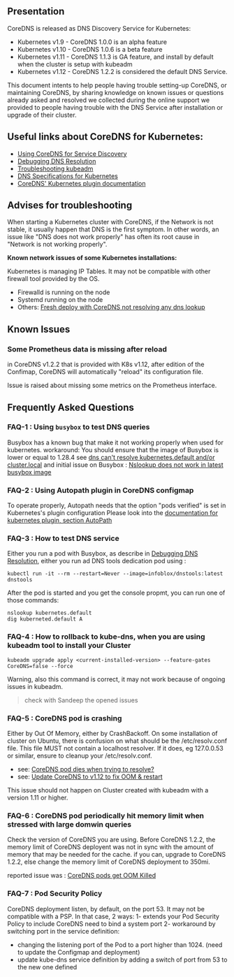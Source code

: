 ## Presentation

CoreDNS is released as DNS Discovery Service for Kubernetes:
* Kubernetes v1.9 - CoreDNS 1.0.0 is an alpha feature
* Kubernetes v1.10 - CoreDNS 1.0.6 is a beta feature
* Kubernetes v1.11 - CoreDNS 1.1.3 is GA feature, and install by default when the cluster is setup with kubeadm
* Kubernetes v1.12 - CoreDNS 1.2.2 is considered the default DNS Service.


This document intents to help people having trouble setting-up CoreDNS, or maintaining CoreDNS,
by sharing knowledge on known issues or questions already asked and resolved we collected
during the online support we provided to people having trouble with the DNS Service after installation or upgrade of their cluster.


## Useful links about CoreDNS for Kubernetes:

* [Using CoreDNS for Service Discovery](https://kubernetes.io/docs/tasks/administer-cluster/coredns/)
* [Debugging DNS Resolution](https://kubernetes.io/docs/tasks/administer-cluster/dns-debugging-resolution/)
* [Troubleshooting kubeadm](https://kubernetes.io/docs/setup/independent/troubleshooting-kubeadm/)
* [DNS Specifications for Kubernetes](https://github.com/kubernetes/dns/blob/master/docs/specification.md)
* [CoreDNS' Kubernetes plugin documentation](https://coredns.io/plugins/kubernetes/)


## Advises for troubleshooting

When starting a Kubernetes cluster with CoreDNS, if the Network is not stable, it usually happen that DNS is the first symptom.
In other words, an issue like "DNS does not work properly" has often its root cause in "Network is not working properly".

**Known network issues of some Kubernetes installations:**

Kubernetes is managing IP Tables. It may not be compatible with other firewall tool provided by the OS.
* Firewalld is running on the node
* Systemd running on the node
* Others: [Fresh deploy with CoreDNS not resolving any dns lookup](https://github.com/kubernetes/kubeadm/issues/1056)


## Known Issues

### Some Prometheus data is missing after reload

in CoreDNS v1.2.2 that is provided with K8s v1.12, after edition of the Confimap,
CoreDNS will automatically "reload" its configuration file.

Issue is raised about missing some metrics on the Prometheus interface.

## Frequently Asked Questions

### FAQ-1 : Using ```busybox``` to test DNS queries
Busybox has a known bug that make it not working properly when used for kubernetes.
workaround: You should ensure that the image of Busybox is lower or equal to 1.28.4
see [dns can't resolve kubernetes.default and/or cluster.local](https://github.com/kubernetes/kubernetes/issues/66924#issuecomment-411804435)
and initial issue on Busybox : [Nslookup does not work in latest busybox image](https://github.com/docker-library/busybox/issues/48)


### FAQ-2 : Using Autopath plugin in CoreDNS configmap
To operate properly, Autopath needs that the option "pods verified" is set in Kubernetes's plugin configuration
Please look into the [documentation for kubernetes plugin, section AutoPath](https://coredns.io/plugins/kubernetes/)

### FAQ-3 : How to test DNS service
Either you run a pod with Busybox, as describe in [Debugging DNS Resolution](https://kubernetes.io/docs/tasks/administer-cluster/dns-debugging-resolution/),
either you run ad DNS tools dedication pod using :
```
kubectl run -it --rm --restart=Never --image=infoblox/dnstools:latest dnstools
```
After the pod is started and you get the console propmt, you can run one of those commands:
```
nslookup kubernetes.default
dig kuberneted.default A
```


### FAQ-4 : How to rollback to kube-dns, when you are using kubeadm tool to install your Cluster
```
kubeadm upgrade apply <current-installed-version> --feature-gates CoreDNS=false --force
```
Warning, also this command is correct, it may not work because of ongoing issues in kubeadm.
>check with Sandeep the opened issues

### FAQ-5 : CoreDNS pod is crashing
Either by Out Of Memory, either by CrashBackoff.
On some installation of cluster on Ubuntu, there is confusion on what should be the /etc/resolv.conf file.
This file MUST not contain a localhost resolver.
If it does, eg 127.0.0.53 or similar, ensure to cleanup your /etc/resolv.conf.

* see: [CoreDNS pod dies when trying to resolve?](https://github.com/coredns/coredns/issues/1986)
* see: [Update CoreDNS to v1.12 to fix OOM & restart](https://github.com/kubernetes/kubeadm/issues/1037)

This issue should not happen on Cluster created with kubeadm with a version 1.11 or higher.
### FAQ-6 : CoreDNS pod periodically hit memory limit when stressed with large domwin queries
Check the version of CoreDNS you are using.
Before CoreDNS 1.2.2, the memory limit of CoreDNS deployent was not in sync with the amount of memory that may be needed for the cache.
if you can, upgrade to CoreDNS 1.2.2, else change the memory limit of CoreDNS deployment to 350mi.

reported issue was : [CoreDNS pods get OOM Killed](https://github.com/kubernetes/kops/issues/5652)

### FAQ-7 : Pod Security Policy
CoreDNS deployment listen, by default, on the port 53. It may not be compatible with a PSP. In that case, 2 ways:
1- extends your Pod Security Policy to include CoreDNS need to bind a system port
2- workaround by switching port in the service definition:
   * changing the listening port of the Pod to a port higher than 1024. (need to update the Configmap and deployment)
   * update kube-dns service definition by adding a switch of port from 53 to the new one defined







